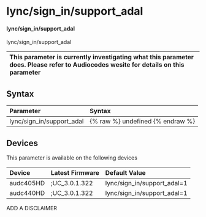 ﻿---
description: lync/sign_in/support_adal
search: false
---

# lync/sign_in/support_adal

#### lync/sign_in/support_adal

lync/sign_in/support_adal


| This parameter is currently investigating what this parameter does. Please refer to Audiocodes wesite for details on this parameter | 
| :--- |

## Syntax
| Parameter | Syntax |
| :--- | :--- |
|lync/sign_in/support_adal | {% raw %} undefined {% endraw %}|

## Devices
This parameter is available on the following devices

| Device | Latest Firmware | Default Value |
|:---|:---|:---|
| audc405HD | ;UC_3.0.1.322 | lync/sign_in/support_adal=1 
| audc440HD | ;UC_3.0.1.322 | lync/sign_in/support_adal=1 

ADD A DISCLAIMER
